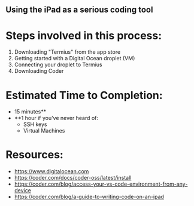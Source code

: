 ## Using the iPad as a serious coding tool

# Steps involved in this process:
1. Downloading "Termius" from the app store
2. Getting started with a Digital Ocean droplet (VM)
3. Connecting your droplet to Termius
4. Downloading Coder

# Estimated Time to Completion: 
- 15 minutes**
- **1 hour if you've never heard of:
    - SSH keys
    - Virtual Machines

# Resources:
- https://www.digitalocean.com
- https://coder.com/docs/coder-oss/latest/install
- https://coder.com/blog/access-your-vs-code-environment-from-any-device
- https://coder.com/blog/a-guide-to-writing-code-on-an-ipad


